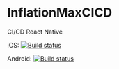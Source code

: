 # InflationMaxCICD
CI/CD React Native

iOS: [![Build status](https://build.appcenter.ms/v0.1/apps/9fd6fb14-1bb9-4795-ab76-cf05ca0d58d8/branches/dev/badge)](https://appcenter.ms)

Android: [![Build status](https://build.appcenter.ms/v0.1/apps/797dd941-d26c-4cc2-b89a-f13af51d9472/branches/dev/badge)](https://appcenter.ms)
